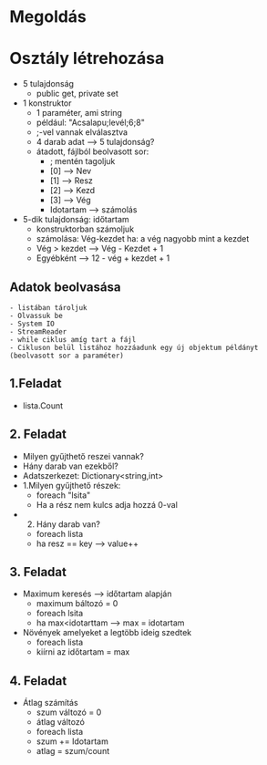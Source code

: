 ﻿# Megoldás

# Osztály létrehozása
- 5 tulajdonság
  - public get, private set
- 1 konstruktor
  - 1 paraméter, ami string
  - például: "Acsalapu;levél;6;8" 
  - ;-vel vannak elválasztva
  - 4 darab adat --> 5 tulajdonság?
  - átadott, fájlból beolvasott sor:
    - ; mentén tagoljuk
    - [0] --> Nev
    - [1] --> Resz
    - [2] --> Kezd
    - [3] --> Vég
    - Idotartam --> számolás
- 5-dik tulajdonság: időtartam
  - konstruktorban számoljuk
  - számolása: Vég-kezdet ha: a vég nagyobb mint a kezdet
  - Vég > kezdet --> Vég - Kezdet + 1
  - Egyébként --> 12 - vég + kezdet + 1 
## Adatok beolvasása
    - listában tároljuk
    - Olvassuk be
    - System IO
    - StreamReader
    - while ciklus amíg tart a fájl
    - Cikluson belül listához hozzáadunk egy új objektum példányt (beolvasott sor a paraméter)
## 1.Feladat
  - lista.Count
## 2. Feladat
  - Milyen gyűjthető reszei vannak?
  - Hány darab van ezekből?
  - Adatszerkezet: Dictionary<string,int>
  - 1.Milyen gyűjthető részek:
    - foreach "lsita"
    - Ha a rész nem kulcs adja hozzá 0-val
  - 2. Hány darab van?
    - foreach  lista
    - ha resz == key --> value++
      
## 3. Feladat
  - Maximum keresés --> időtartam alapján
    - maximum báltozó = 0
    - foreach lsita
    - ha max<idotarttam --> max = idotartam
  - Növények amelyeket a legtöbb ideig szedtek
    - foreach lista
    - kiírni az időtartam = max
## 4. Feladat
  - Átlag számítás
    - szum változó = 0
    - átlag változó
    - foreach lista
    - szum += Idotartam
    - atlag = szum/count
